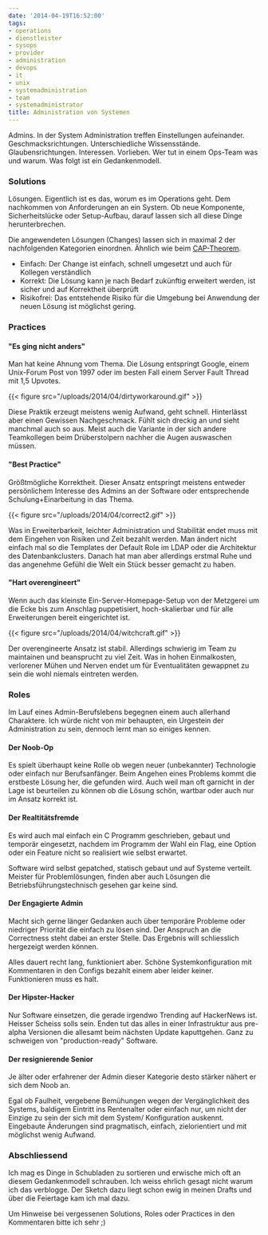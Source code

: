 ```yaml
---
date: '2014-04-19T16:52:00'
tags:
- operations
- dienstleister
- sysops
- provider
- administration
- devops
- it
- unix
- systemadministration
- team
- systemadministrator
title: Administration von Systemen
---
```


Admins. In der System Administration treffen Einstellungen aufeinander.
Geschmacksrichtungen. Unterschiedliche Wissensstände. Glaubensrichtungen.
Interessen. Vorlieben.  Wer tut in einem Ops-Team was und warum. Was folgt
ist ein Gedankenmodell.

### Solutions

Lösungen. Eigentlich ist es das, worum es im Operations geht. Dem
nachkommen von Anforderungen an ein System. Ob neue Komponente,
Sicherheitslücke oder Setup-Aufbau, darauf lassen sich all diese Dinge
herunterbrechen.

Die angewendeten Lösungen (Changes) lassen sich in maximal 2 der
nachfolgenden Kategorien einordnen. Ähnlich wie beim
[CAP-Theorem](https://en.wikipedia.org/wiki/CAP_theorem).

* Einfach: Der Change ist einfach, schnell umgesetzt und auch für Kollegen
  verständlich
* Korrekt: Die Lösung kann je nach Bedarf zukünftig erweitert werden, ist
  sicher und auf Korrektheit überprüft
* Risikofrei: Das entstehende Risiko für die Umgebung bei Anwendung der
  neuen Lösung ist möglichst gering.

### Practices

#### "Es ging nicht anders"
Man hat keine Ahnung vom Thema. Die Lösung
entspringt Google, einem Unix-Forum Post von 1997 oder im besten Fall einem
Server Fault Thread mit 1,5 Upvotes.

{{< figure src="/uploads/2014/04/dirtyworkaround.gif" >}}

Diese Praktik erzeugt meistens wenig Aufwand, geht schnell. Hinterlässt
aber einen Gewissen Nachgeschmack. Fühlt sich dreckig an und sieht manchmal
auch so aus. Meist auch die Variante in der sich andere Teamkollegen beim
Drüberstolpern nachher die Augen auswaschen müssen.

#### "Best Practice"

Größtmögliche Korrektheit. Dieser Ansatz entspringt
meistens entweder persönlichem Interesse des Admins an der Software oder
entsprechende Schulung+Einarbeitung in das Thema.

{{< figure src="/uploads/2014/04/correct2.gif" >}}

Was in Erweiterbarkeit, leichter Administration und Stabilität endet muss
mit dem Eingehen von Risiken und Zeit bezahlt werden. Man ändert nicht
einfach mal so die Templates der Default Role im LDAP oder die Architektur
des Datenbankclusters.  Danach hat man aber allerdings erstmal Ruhe und das
angenehme Gefühl die Welt ein Stück besser gemacht zu haben.

#### "Hart overengineert"

Wenn auch das kleinste Ein-Server-Homepage-Setup
von der Metzgerei um die Ecke bis zum Anschlag puppetisiert,
hoch-skalierbar und für alle Erweiterungen bereit eingerichtet ist.

{{< figure src="/uploads/2014/04/witchcraft.gif" >}}

Der overengineerte Ansatz ist stabil. Allerdings schwierig im Team zu
maintainen und beansprucht zu viel Zeit. Was in hohen Einmalkosten,
verlorener Mühen und Nerven endet um für Eventualitäten gewappnet zu sein
die wohl niemals eintreten werden.

### Roles

Im Lauf eines Admin-Berufslebens begegnen einem auch allerhand
Charaktere.  Ich würde nicht von mir behaupten, ein Urgestein der
Administration zu sein, dennoch lernt man so einiges kennen.

#### Der Noob-Op

Es spielt überhaupt keine Rolle ob wegen neuer
(unbekannter) Technologie oder einfach nur Berufsanfänger. Beim Angehen
eines Problems kommt die erstbeste Lösung her, die gefunden wird.  Auch
weil man oft garnicht in der Lage ist beurteilen zu können ob die Lösung
schön, wartbar oder auch nur im Ansatz korrekt ist.

#### Der Realtitätsfremde

Es wird auch mal einfach ein C Programm
geschrieben, gebaut und temporär eingesetzt, nachdem im Programm der Wahl
ein Flag, eine Option oder ein Feature nicht so realisiert wie selbst
erwartet.

Software wird selbst gepatched, statisch gebaut und auf Systeme verteilt.
Meister für Problemlösungen, finden aber auch Lösungen die
Betriebsführungstechnisch gesehen gar keine sind.

#### Der Engagierte Admin

Macht sich gerne länger Gedanken auch über
temporäre Probleme oder niedriger Priorität die einfach zu lösen sind. Der
Anspruch an die Correctness steht dabei an erster Stelle. Das Ergebnis will
schliesslich hergezeigt werden können.

Alles dauert recht lang, funktioniert aber. Schöne Systemkonfiguration mit
Kommentaren in den Configs bezahlt einem aber leider keiner. Funktionieren
muss es halt.

#### Der Hipster-Hacker

Nur Software einsetzen, die gerade irgendwo
Trending auf HackerNews ist.  Heisser Scheiss solls sein. Enden tut das
alles in einer Infrastruktur aus pre-alpha Versionen die allesamt beim
nächsten Update kaputtgehen. Ganz zu schweigen von "production-ready"
Software.

#### Der resignierende Senior

Je älter oder erfahrener der Admin dieser
Kategorie desto stärker nähert er sich dem Noob an.

Egal ob Faulheit, vergebene Bemühungen wegen der Vergänglichkeit des
Systems, baldigem Eintritt ins Rentenalter oder einfach nur, um nicht der
Einzige zu sein der sich mit dem System/ Konfiguration auskennt. Eingebaute
Änderungen sind pragmatisch, einfach, zielorientiert und mit möglichst
wenig Aufwand.

### Abschliessend

Ich mag es Dinge in Schubladen zu sortieren und erwische mich oft an diesem
Gedankenmodell schrauben.  Ich weiss ehrlich gesagt nicht warum ich das
verblogge. Der Sketch dazu liegt schon ewig in meinen Drafts und über
die Feiertage kam ich mal dazu.

Um Hinweise bei vergessenen Solutions, Roles oder Practices in den
Kommentaren bitte ich sehr ;)